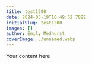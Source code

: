 ```yaml
---
title: test1200
date: 2024-03-19T16:49:52.782Z
initialSlug: test1200
images: []
author: Emily Medhurst
coverImage: ./unnamed.webp
---
```

Your content here
